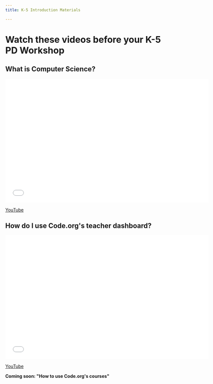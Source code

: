 ```yaml
---
title: K-5 Introduction Materials

---
```


# Watch these videos before your K-5 PD Workshop

## What is Computer Science?

<iframe width="640" height="390" src="//www.youtube.com/embed/KHXvOO8cVDE" frameborder="0" allowfullscreen></iframe>

[YouTube](http://youtu.be/KHXvOO8cVDE)

## How do I use Code.org's teacher dashboard?

<iframe width="640" height="390" src="//www.youtube.com/embed/E9Psq6wBBQA" frameborder="0" allowfullscreen></iframe>

[YouTube](http://youtu.be/E9Psq6wBBQA)

**Coming soon: "How to use Code.org's courses"**

